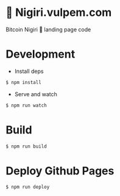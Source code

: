 # 🍣 Nigiri.vulpem.com
Bitcoin Nigiri 🍣 landing page code

# Development 

* Install deps

```sh
$ npm install
```

* Serve and watch 

```sh
$ npm run watch
```

# Build
 
```sh
$ npm run build
```

# Deploy Github Pages

```sh
$ npm run deploy
```

